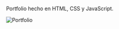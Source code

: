 Portfolio hecho en HTML, CSS y JavaScript.

![Portfolio](https://github.com/MauroDanielMoure/Portfolio/assets/150815145/cdb21492-7bc2-4473-88aa-9811233b7ab6)
